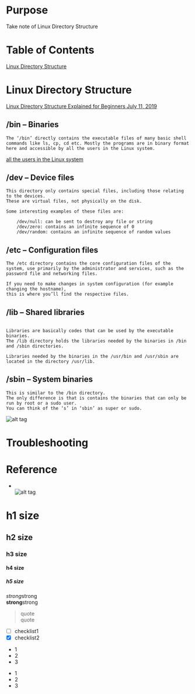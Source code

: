 # Purpose  
Take note of Linux Directory Structure  

# Table of Contents  
[Linux Directory Structure](#linux-directory-structure)  


# Linux Directory Structure  
[Linux Directory Structure Explained for Beginners July 11, 2019](https://linuxhandbook.com/linux-directory-structure/?fbclid=IwAR223NcVaIIJ8uR42hKo02Uj4Mi7Z8b4sB7ce3dCCfMuV1Pz_fuDk1IucPs)  

## /bin – Binaries  
```
The ‘/bin’ directly contains the executable files of many basic shell commands like ls, cp, cd etc. Mostly the programs are in binary format here and accessible by all the users in the Linux system.
```
[all the users in the Linux system](https://linuxhandbook.com/linux-list-users/)  

## /dev – Device files  
```
This directory only contains special files, including those relating to the devices. 
These are virtual files, not physically on the disk.

Some interesting examples of these files are:

    /dev/null: can be sent to destroy any file or string
    /dev/zero: contains an infinite sequence of 0
    /dev/random: contains an infinite sequence of random values
```

## /etc – Configuration files  
```
The /etc directory contains the core configuration files of the system, use primarily by the administrator and services, such as the password file and networking files.

If you need to make changes in system configuration (for example changing the hostname), 
this is where you’ll find the respective files.
```

## /lib – Shared libraries  
```

Libraries are basically codes that can be used by the executable binaries. 
The /lib directory holds the libraries needed by the binaries in /bin and /sbin directories.

Libraries needed by the binaries in the /usr/bin and /usr/sbin are located in the directory /usr/lib.
```

## /sbin – System binaries  
```
This is similar to the /bin directory. 
The only difference is that is contains the binaries that can only be run by root or a sudo user. 
You can think of the ‘s’ in ‘sbin’ as super or sudo.
```

![alt tag](https://i2.wp.com/linuxhandbook.com/wp-content/uploads/linux-system-directoies-poster.png?resize=724%2C1024&ssl=1)  


# Troubleshooting


# Reference


* []()  
![alt tag]()  

# h1 size

## h2 size

### h3 size

#### h4 size

##### h5 size

*strong*strong  
**strong**strong  

> quote  
> quote

- [ ] checklist1
- [x] checklist2

* 1
* 2
* 3

- 1
- 2
- 3

